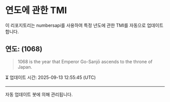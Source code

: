 
# 연도에 관한 TMI

이 리포지토리는 numbersapi를 사용하여 특정 년도에 관한 TMI를 자동으로 업데이트합니다.

## 연도: (1068)
> 1068 is the year that Emperor Go-Sanjō ascends to the throne of Japan.

⏳ 업데이트 시간: 2025-09-13 12:55:45 (UTC)

---
자동 업데이트 봇에 의해 관리됩니다.
